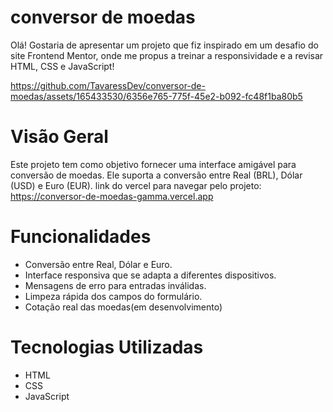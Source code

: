 # conversor de moedas
Olá! Gostaria de apresentar um projeto que fiz inspirado em um desafio do site Frontend Mentor, onde me propus a treinar a responsividade e a revisar HTML, CSS e JavaScript!




https://github.com/TavaressDev/conversor-de-moedas/assets/165433530/6356e765-775f-45e2-b092-fc48f1ba80b5


# Visão Geral
Este projeto tem como objetivo fornecer uma interface amigável para conversão de moedas. Ele suporta a conversão entre Real (BRL), Dólar (USD) e Euro (EUR).
link do vercel para navegar pelo projeto: https://conversor-de-moedas-gamma.vercel.app

# Funcionalidades
- Conversão entre Real, Dólar e Euro.
- Interface responsiva que se adapta a diferentes dispositivos.
- Mensagens de erro para entradas inválidas.
- Limpeza rápida dos campos do formulário.
- Cotação real das moedas(em desenvolvimento)

# Tecnologias Utilizadas
- HTML
- CSS
- JavaScript
